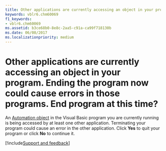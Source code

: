 ```yaml
---
title: Other applications are currently accessing an object in your program. Ending the program now could cause errors in those programs. End program at this time?
keywords: vblr6.chm60069
f1_keywords:
- vblr6.chm60069
ms.assetid: b3ce68b0-8e8c-2aa5-c91a-ca99f718130b
ms.date: 06/08/2017
ms.localizationpriority: medium
---
```



# Other applications are currently accessing an object in your program. Ending the program now could cause errors in those programs. End program at this time?

An [Automation object](../../Glossary/vbe-glossary.md#automation-object) in the Visual Basic program you are currently running is being accessed by at least one other application. Terminating your program could cause an error in the other application. Click **Yes** to quit your program or click **No** to continue it.

[!include[Support and feedback](~/includes/feedback-boilerplate.md)]